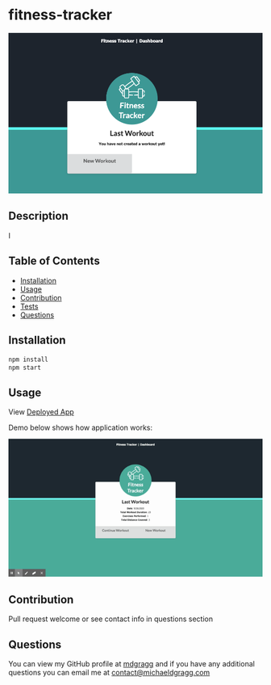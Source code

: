 # fitness-tracker

<img src="https://raw.githubusercontent.com/mdgragg/fitness-tracker/master/public/assets/images/ScreenShot.png" width="700" />

## Description
I

## Table of Contents
* [Installation](#installation)
* [Usage](#usage)
* [Contribution](#contribution)
* [Tests](#tests)
* [Questions](#questions)

## Installation
```
npm install
npm start

```
## Usage

View [Deployed App](https://fitness-tracker-mdg.herokuapp.com/)

Demo below shows how application works:

![Demo](https://raw.githubusercontent.com/mdgragg/fitness-tracker/master/public/assets/images/Fitness%20Tracker.gif)



## Contribution
Pull request welcome or see contact info in questions section



## Questions
You can view my GitHub profile at [mdgragg](https://github.com/mdgragg) and if you have any additional questions you can email me at contact@michaeldgragg.com
